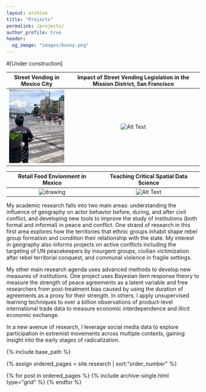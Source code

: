 ```yaml
---
layout: archive
title: "Projects"
permalink: /projects/
author_profile: true
header:
  og_image: "images/bunny.png"
---
```


#[Under construction]

 Street Vending in Mexico City            |  Impact of Street Vending Legislation in the Mission District, San Francisco
:-------------------------:|:-------------------------:
<img src="../images/sv.png" alt="drawing" width="200"/>  |  ![Alt Text](https://media.giphy.com/media/vFKqnCdLPNOKc/giphy.gif)

Retail Food Envionment in Mexico             |  Teaching Critical Spatial Data Science
:-------------------------:|:-------------------------:
<img src="https://c.tenor.com/nrT1mIfhH9IAAAAd/tom-and-jerry-hungry.gif" alt="drawing" width="200"/>  |  ![Alt Text](https://media.giphy.com/media/vFKqnCdLPNOKc/giphy.gif)


My academic research falls into two main areas: understanding the influence of
geography on actor behavior before, during, and after civil conflict, and
developing new tools to improve the study of institutions (both formal and
informal) in peace and conflict. One strand of research in this first area
explores how the territories that ethnic groups inhabit shape rebel group
formation and condition their relationship with the state. My interest in
geography also informs projects on active conflicts including the targeting of
UN peacekeepers by insurgent groups, civilian victimization after rebel
territorial conquest, and communal violence in fragile settings.

My other main research agenda uses advanced methods to develop new measures of
institutions. One project uses Bayesian item response theory to measure the
strength of peace agreements as a latent variable and free researchers from
post-treatment bias caused by using the duration of agreements as a proxy for
their strength. In others, I apply unsupervised learning techniques to over a
billion observations of product-level international trade data to measure
economic interdependence and illicit economic exchange.

In a new avenue of research, I leverage social media data to explore
participation in extremist movements across multiple contexts, gaining insight
into the early stages of radicalization.

<nbsp>

{% include base_path %}

{% assign ordered_pages = site.research | sort:"order_number" %}

{% for post in ordered_pages %}
  {% include archive-single.html type="grid" %}
{% endfor %}
